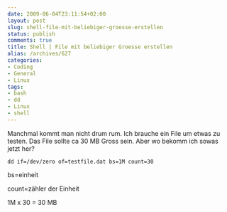 ```yaml
---
date: 2009-06-04T23:11:54+02:00
layout: post
slug: shell-file-mit-beliebiger-groesse-erstellen
status: publish
comments: true
title: Shell | File mit beliebiger Groesse erstellen
alias: /archives/627
categories:
- Coding
- General
- Linux
tags:
- bash
- dd
- Linux
- shell
---
```


Manchmal kommt man nicht drum rum. Ich brauche ein File um etwas zu testen. Das File sollte ca 30 MB Gross sein. Aber wo bekomm ich sowas jetzt her?

```
dd if=/dev/zero of=testfile.dat bs=1M count=30
```

bs=einheit

count=zähler der Einheit

1M x 30 = 30 MB

